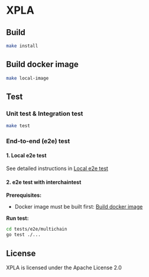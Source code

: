 # XPLA

## Build

```sh
make install
```

## Build docker image

```bash
make local-image
```

## Test

### Unit test & Integration test
```bash
make test
```

### End-to-end (e2e) test

#### 1. Local e2e test
See detailed instructions in [Local e2e test](./tests/e2e/README.md)

#### 2. e2e test with interchaintest
**Prerequisites:**
- Docker image must be built first: [Build docker image](#build-docker-image)

**Run test:**
```bash
cd tests/e2e/multichain
go test ./...
```

## License

XPLA is licensed under the Apache License 2.0
